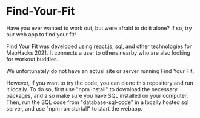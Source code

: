 # Find-Your-Fit

Have you ever wanted to work out, but were afraid to do it alone? If so, try our web app to find your fit!

Find Your Fit was developed using react.js, sql, and other technologies for MapHacks 2021. It connects a user to others nearby who are also looking for workout buddies.

We unfortunately do not have an actual site or server running Find Your Fit. 

However, if you want to try the code, you can clone this repository and run it locally. To do so, first use "npm install" to download the necessary packages, and also make sure you have SQL installed on your computer. Then, run the SQL code from "database-sql-code" in a locally hosted sql server, and use "npm run startall" to start the webapp. 
